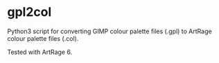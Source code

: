 # gpl2col
Python3 script for converting GIMP colour palette files (.gpl) to ArtRage colour palette files (.col).

Tested with ArtRage 6.
